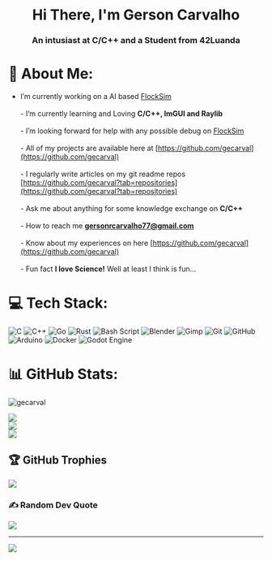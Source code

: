 <h1 align="center">Hi There, I'm Gerson Carvalho</h1>
<h3 align="center">An intusiast at C/C++ and a Student from 42Luanda</h3>

# 💫 About Me:
- I’m currently working on a AI based [FlockSim](https://github.com/gecarval/FlockSim)<br><br>- I’m currently learning and Loving **C/C++, ImGUI and Raylib**<br><br>- I’m looking forward for help with any possible debug on [FlockSim](https://github.com/gecarval/FlockSim)<br><br>- All of my projects are available here at [https://github.com/gecarval](https://github.com/gecarval)<br><br>- I regularly write articles on my git readme repos [https://github.com/gecarval?tab=repositories](https://github.com/gecarval?tab=repositories)<br><br>- Ask me about anything for some knowledge exchange on **C/C++**<br><br>- How to reach me **gersonrcarvalho77@gmail.com**<br><br>- Know about my experiences on here [https://github.com/gecarval](https://github.com/gecarval)<br><br>- Fun fact **I love Science!** Well at least I think is fun...


# 💻 Tech Stack:
![C](https://img.shields.io/badge/c-%2300599C.svg?style=for-the-badge&logo=c&logoColor=white) ![C++](https://img.shields.io/badge/c++-%2300599C.svg?style=for-the-badge&logo=c%2B%2B&logoColor=white) ![Go](https://img.shields.io/badge/go-%2300ADD8.svg?style=for-the-badge&logo=go&logoColor=white) ![Rust](https://img.shields.io/badge/rust-%23000000.svg?style=for-the-badge&logo=rust&logoColor=white) ![Bash Script](https://img.shields.io/badge/bash_script-%23121011.svg?style=for-the-badge&logo=gnu-bash&logoColor=white) ![Blender](https://img.shields.io/badge/blender-%23F5792A.svg?style=for-the-badge&logo=blender&logoColor=white) ![Gimp](https://img.shields.io/badge/Gimp-657D8B?style=for-the-badge&logo=gimp&logoColor=FFFFFF) ![Git](https://img.shields.io/badge/git-%23F05033.svg?style=for-the-badge&logo=git&logoColor=white) ![GitHub](https://img.shields.io/badge/github-%23121011.svg?style=for-the-badge&logo=github&logoColor=white) ![Arduino](https://img.shields.io/badge/-Arduino-00979D?style=for-the-badge&logo=Arduino&logoColor=white) ![Docker](https://img.shields.io/badge/docker-%230db7ed.svg?style=for-the-badge&logo=docker&logoColor=white) ![Godot Engine](https://img.shields.io/badge/GODOT-%23FFFFFF.svg?style=for-the-badge&logo=godot-engine)
# 📊 GitHub Stats:

<p align="left"> <img src="https://komarev.com/ghpvc/?username=gecarval&label=Profile%20views&color=0e75b6&style=flat" alt="gecarval" /> </p>

![](https://github-readme-stats.vercel.app/api?username=gecarval&theme=dark&hide_border=false&include_all_commits=true&count_private=false)<br/>
![](https://github-readme-streak-stats.herokuapp.com/?user=gecarval&theme=dark&hide_border=false)<br/>
![](https://github-readme-stats.vercel.app/api/top-langs/?username=gecarval&theme=dark&hide_border=false&include_all_commits=true&count_private=false&layout=compact)

## 🏆 GitHub Trophies
![](https://github-profile-trophy.vercel.app/?username=gecarval&theme=radical&no-frame=false&no-bg=false&margin-w=4)

### ✍️ Random Dev Quote
![](https://quotes-github-readme.vercel.app/api?type=horizontal&theme=radical)

---
[![](https://visitcount.itsvg.in/api?id=gecarval&icon=0&color=0)](https://visitcount.itsvg.in)

<!-- Proudly created with GPRM ( https://gprm.itsvg.in ) -->
<!---
gecarval/gecarval is a ✨ special ✨ repository because its `README.md` (this file) appears on your GitHub profile.
You can click the Preview link to take a look at your changes.
--->
